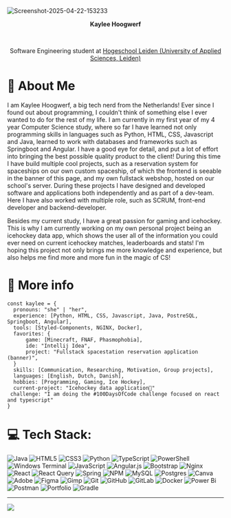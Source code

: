 <img src='https://i.postimg.cc/hv1JFwnW/Screenshot-2025-04-22-153233.png' border='0' alt='Screenshot-2025-04-22-153233'/>

<p style="text-align:center"><b>Kaylee Hoogwerf</b></p><br>
<p style="text-align:center">Software Engineering student at <a href="https://www.hsleiden.nl/">Hogeschool Leiden (University of Applied Sciences, Leiden)</a>
</p>

# 💫 About Me
I am Kaylee Hoogwerf, a big tech nerd from the Netherlands! Ever since I found out about programming, I couldn't think of something else I ever wanted to do for the rest of my life.
I am currently in my first year of my 4 year Computer Science study, where so far I have learned not only programming skills in languages such as Python, HTML, CSS, Javascript and Java, learned to work with databases and frameworks such as Springboot and Angular. I have a good eye for detail, and put a lot of effort into bringing the best possible quality product to the client! During this time I have build multiple cool projects, such as a reservation system for spaceships on our own custom spaceship, of which the frontend is seeable in the banner of this page, and my own fullstack webshop, hosted on our school's server. During these projects I have designed and developed software and applications both independently and as part of a dev-team. Here I have also worked with multiple role, such as SCRUM, front-end developer and backend-developer.

Besides my current study, I have a great passion for gaming and icehockey. This is why I am currently working on my own personal project being an icehockey data app, which shows the user all of the information you could ever need on current icehockey matches, leaderboards and stats! I'm hoping this project not only brings me more knowledge and experience, but also helps me find more and more fun in the magic of CS!

# 👀 More info
```
const kaylee = {
  pronouns: "she" | "her",
  experience: [Python, HTML, CSS, Javascript, Java, PostreSQL, Springboot, Angular],
  tools: [Styled-Components, NGINX, Docker],
  favorites: {
      game: [Minecraft, FNAF, Phasmophobia],
      ide: "Intellij Idea",
      project: "Fullstack spacestation reservation application (banner)",
  }
  skills: [Communication, Researching, Motivation, Group projects],
  languages: [English, Dutch, Danish],
  hobbies: [Programming, Gaming, Ice Hockey],
  current-project: "Icehockey data application🏒"
 challenge: "I am doing the #100DaysOfCode challenge focused on react and typescript"
}
```

# 💻 Tech Stack:
![Java](https://img.shields.io/badge/java-%23ED8B00.svg?style=for-the-badge&logo=openjdk&logoColor=white) ![HTML5](https://img.shields.io/badge/html5-%23E34F26.svg?style=for-the-badge&logo=html5&logoColor=white) ![CSS3](https://img.shields.io/badge/css3-%231572B6.svg?style=for-the-badge&logo=css3&logoColor=white) ![Python](https://img.shields.io/badge/python-3670A0?style=for-the-badge&logo=python&logoColor=ffdd54) ![TypeScript](https://img.shields.io/badge/typescript-%23007ACC.svg?style=for-the-badge&logo=typescript&logoColor=white) ![PowerShell](https://img.shields.io/badge/PowerShell-%235391FE.svg?style=for-the-badge&logo=powershell&logoColor=white) ![Windows Terminal](https://img.shields.io/badge/Windows%20Terminal-%234D4D4D.svg?style=for-the-badge&logo=windows-terminal&logoColor=white) ![JavaScript](https://img.shields.io/badge/javascript-%23323330.svg?style=for-the-badge&logo=javascript&logoColor=%23F7DF1E) ![Angular.js](https://img.shields.io/badge/angular.js-%23E23237.svg?style=for-the-badge&logo=angularjs&logoColor=white) ![Bootstrap](https://img.shields.io/badge/bootstrap-%238511FA.svg?style=for-the-badge&logo=bootstrap&logoColor=white) ![Nginx](https://img.shields.io/badge/nginx-%23009639.svg?style=for-the-badge&logo=nginx&logoColor=white) ![React](https://img.shields.io/badge/react-%2320232a.svg?style=for-the-badge&logo=react&logoColor=%2361DAFB) ![React Query](https://img.shields.io/badge/-React%20Query-FF4154?style=for-the-badge&logo=react%20query&logoColor=white) ![Spring](https://img.shields.io/badge/spring-%236DB33F.svg?style=for-the-badge&logo=spring&logoColor=white) ![NPM](https://img.shields.io/badge/NPM-%23CB3837.svg?style=for-the-badge&logo=npm&logoColor=white) ![MySQL](https://img.shields.io/badge/mysql-4479A1.svg?style=for-the-badge&logo=mysql&logoColor=white) ![Postgres](https://img.shields.io/badge/postgres-%23316192.svg?style=for-the-badge&logo=postgresql&logoColor=white) ![Canva](https://img.shields.io/badge/Canva-%2300C4CC.svg?style=for-the-badge&logo=Canva&logoColor=white) ![Adobe](https://img.shields.io/badge/adobe-%23FF0000.svg?style=for-the-badge&logo=adobe&logoColor=white) ![Figma](https://img.shields.io/badge/figma-%23F24E1E.svg?style=for-the-badge&logo=figma&logoColor=white) ![Gimp](https://img.shields.io/badge/Gimp-657D8B?style=for-the-badge&logo=gimp&logoColor=FFFFFF) ![Git](https://img.shields.io/badge/git-%23F05033.svg?style=for-the-badge&logo=git&logoColor=white) ![GitHub](https://img.shields.io/badge/github-%23121011.svg?style=for-the-badge&logo=github&logoColor=white) ![GitLab](https://img.shields.io/badge/gitlab-%23181717.svg?style=for-the-badge&logo=gitlab&logoColor=white) ![Docker](https://img.shields.io/badge/docker-%230db7ed.svg?style=for-the-badge&logo=docker&logoColor=white) ![Power Bi](https://img.shields.io/badge/power_bi-F2C811?style=for-the-badge&logo=powerbi&logoColor=black) ![Postman](https://img.shields.io/badge/Postman-FF6C37?style=for-the-badge&logo=postman&logoColor=white) ![Portfolio](https://img.shields.io/badge/Portfolio-%23000000.svg?style=for-the-badge&logo=firefox&logoColor=#FF7139) ![Gradle](https://img.shields.io/badge/Gradle-02303A.svg?style=for-the-badge&logo=Gradle&logoColor=white)

---
[![](https://visitcount.itsvg.in/api?id=N0tGrain&icon=0&color=0)](https://visitcount.itsvg.in)

<!-- Proudly created with GPRM ( https://gprm.itsvg.in ) -->
